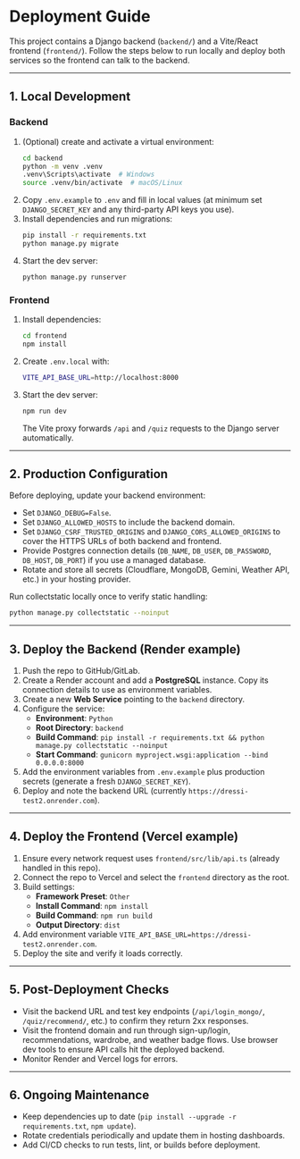 # Deployment Guide

This project contains a Django backend (`backend/`) and a Vite/React frontend (`frontend/`). Follow the steps below to run locally and deploy both services so the frontend can talk to the backend.

---

## 1. Local Development

### Backend
1. (Optional) create and activate a virtual environment:
   ```bash
   cd backend
   python -m venv .venv
   .venv\Scripts\activate  # Windows
   source .venv/bin/activate  # macOS/Linux
   ```
2. Copy `.env.example` to `.env` and fill in local values (at minimum set `DJANGO_SECRET_KEY` and any third-party API keys you use).
3. Install dependencies and run migrations:
   ```bash
   pip install -r requirements.txt
   python manage.py migrate
   ```
4. Start the dev server:
   ```bash
   python manage.py runserver
   ```

### Frontend
1. Install dependencies:
   ```bash
   cd frontend
   npm install
   ```
2. Create `.env.local` with:
   ```bash
   VITE_API_BASE_URL=http://localhost:8000
   ```
3. Start the dev server:
   ```bash
   npm run dev
   ```
   The Vite proxy forwards `/api` and `/quiz` requests to the Django server automatically.

---

## 2. Production Configuration

Before deploying, update your backend environment:

- Set `DJANGO_DEBUG=False`.
- Set `DJANGO_ALLOWED_HOSTS` to include the backend domain.
- Set `DJANGO_CSRF_TRUSTED_ORIGINS` and `DJANGO_CORS_ALLOWED_ORIGINS` to cover the HTTPS URLs of both backend and frontend.
- Provide Postgres connection details (`DB_NAME`, `DB_USER`, `DB_PASSWORD`, `DB_HOST`, `DB_PORT`) if you use a managed database.
- Rotate and store all secrets (Cloudflare, MongoDB, Gemini, Weather API, etc.) in your hosting provider.

Run collectstatic locally once to verify static handling:
```bash
python manage.py collectstatic --noinput
```

---

## 3. Deploy the Backend (Render example)

1. Push the repo to GitHub/GitLab.
2. Create a Render account and add a **PostgreSQL** instance. Copy its connection details to use as environment variables.
3. Create a new **Web Service** pointing to the `backend` directory.
4. Configure the service:
   - **Environment**: `Python`
   - **Root Directory**: `backend`
   - **Build Command**: `pip install -r requirements.txt && python manage.py collectstatic --noinput`
   - **Start Command**: `gunicorn myproject.wsgi:application --bind 0.0.0.0:8000`
5. Add the environment variables from `.env.example` plus production secrets (generate a fresh `DJANGO_SECRET_KEY`).
6. Deploy and note the backend URL (currently `https://dressi-test2.onrender.com`).

---

## 4. Deploy the Frontend (Vercel example)

1. Ensure every network request uses `frontend/src/lib/api.ts` (already handled in this repo).
2. Connect the repo to Vercel and select the `frontend` directory as the root.
3. Build settings:
   - **Framework Preset**: `Other`
   - **Install Command**: `npm install`
   - **Build Command**: `npm run build`
   - **Output Directory**: `dist`
4. Add environment variable `VITE_API_BASE_URL=https://dressi-test2.onrender.com`.
5. Deploy the site and verify it loads correctly.

---

## 5. Post-Deployment Checks

- Visit the backend URL and test key endpoints (`/api/login_mongo/`, `/quiz/recommend/`, etc.) to confirm they return 2xx responses.
- Visit the frontend domain and run through sign-up/login, recommendations, wardrobe, and weather badge flows. Use browser dev tools to ensure API calls hit the deployed backend.
- Monitor Render and Vercel logs for errors.

---

## 6. Ongoing Maintenance

- Keep dependencies up to date (`pip install --upgrade -r requirements.txt`, `npm update`).
- Rotate credentials periodically and update them in hosting dashboards.
- Add CI/CD checks to run tests, lint, or builds before deployment.
